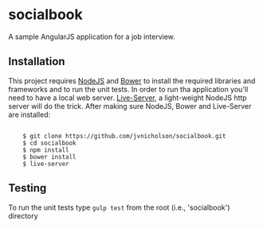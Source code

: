 # socialbook

A sample AngularJS application for a job interview.

## Installation

This project requires [NodeJS](https://nodejs.org/en/) and [Bower](http://bower.io) to install the required libraries and frameworks and to run the unit tests.
In order to run tha application you'll need to have a local web server. [Live-Server](https://www.npmjs.com/package/live-server), a light-weight NodeJS http server
 will do the trick. After making sure NodeJS, Bower and Live-Server are installed:
 
 ```
 
     $ git clone https://github.com/jvnicholson/socialbook.git
     $ cd socialbook
     $ npm install
     $ bower install
     $ live-server
 ```
 
 ## Testing
 
 To run the unit tests type `gulp test` from the root (i.e., 'socialbook') directory
